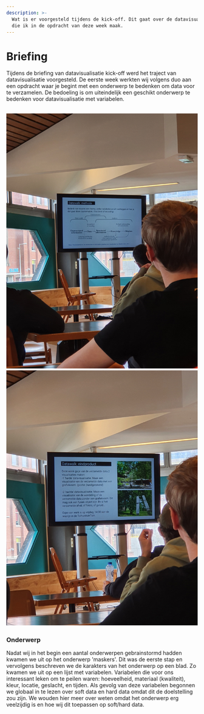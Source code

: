 ```yaml
---
description: >-
  Wat is er voorgesteld tijdens de kick-off. Dit gaat over de datavisualisatie
  die ik in de opdracht van deze week maak.
---
```


# Briefing

Tijdens de briefing van datavisualisatie kick-off werd het traject van datavisualisatie voorgesteld. De eerste week werkten wij volgens duo aan een opdracht waar je begint met een onderwerp te bedenken om data voor te verzamelen. De bedoeling is om uiteindelijk een geschikt onderwerp te bedenken voor datavisualisatie met variabelen. 

## ![](../.gitbook/assets/20200831_104533.jpg)  ![](../.gitbook/assets/20200831_104828.jpg) 

### Onderwerp

Nadat wij in het begin een aantal onderwerpen gebrainstormd hadden kwamen we uit op het onderwerp 'maskers'. Dit was de eerste stap en vervolgens beschreven we de karakters van het onderwerp op een blad. Zo kwamen we uit op een lijst met variabelen. Variabelen die voor ons interessant leken om te peilen waren: hoeveelheid, materiaal \(kwaliteit\), kleur, locatie, geslacht, en tijden. Als gevolg van deze variabelen begonnen we globaal in te lezen over soft data en hard data omdat dit de doelstelling zou zijn. We wouden hier meer over weten omdat het onderwerp erg veelzijdig is en hoe wij dit toepassen op soft/hard data. 



